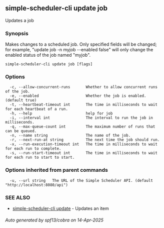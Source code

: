 ## simple-scheduler-cli update job

Updates a job

### Synopsis

Makes changes to a scheduled job. Only specified fields will be
changed; for example, "update job -n myjob --enabled false" will only change the
enabled status of the job named "myjob".

```
simple-scheduler-cli update job [flags]
```

### Options

```
  -c, --allow-concurrent-runs       Whether to allow concurrent runs of the job.
  -e, --enabled                     Whether the job is enabled. (default true)
  -t, --heartbeat-timeout int       The time in milliseconds to wait for each heartbeat of a run.
  -h, --help                        help for job
  -i, --interval int                The interval to run the job in milliseconds.
  -q, --max-queue-count int         The maximum number of runs that can be queued.
  -n, --name string                 The name of the job.
  -r, --next-run-at string          The next time the job should run.
  -x, --run-execution-timeout int   The time in milliseconds to wait for each run to complete.
  -s, --run-start-timeout int       The time in milliseconds to wait for each run to start to start.
```

### Options inherited from parent commands

```
  -u, --url string   The URL of the Simple Scheduler API. (default "http://localhost:8080/api")
```

### SEE ALSO

* [simple-scheduler-cli update](simple-scheduler-cli_update.md)	 - Updates an item

###### Auto generated by spf13/cobra on 14-Apr-2025
